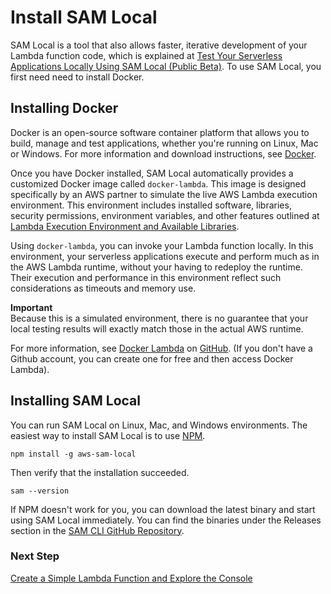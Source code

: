 # Install SAM Local<a name="sam-cli-requirements"></a>

SAM Local is a tool that also allows faster, iterative development of your Lambda function code, which is explained at [Test Your Serverless Applications Locally Using SAM Local \(Public Beta\)](test-sam-local.md)\. To use SAM Local, you first need need to install Docker\.

## Installing Docker<a name="sam-cli-requirements-docker"></a>

Docker is an open\-source software container platform that allows you to build, manage and test applications, whether you're running on Linux, Mac or Windows\. For more information and download instructions, see [Docker](https://www.docker.com)\. 

Once you have Docker installed, SAM Local automatically provides a customized Docker image called `docker-lambda`\. This image is designed specifically by an AWS partner to simulate the live AWS Lambda execution environment\. This environment includes installed software, libraries, security permissions, environment variables, and other features outlined at [Lambda Execution Environment and Available Libraries](current-supported-versions.md)\. 

Using `docker-lambda`, you can invoke your Lambda function locally\. In this environment, your serverless applications execute and perform much as in the AWS Lambda runtime, without your having to redeploy the runtime\. Their execution and performance in this environment reflect such considerations as timeouts and memory use\.

**Important**  
Because this is a simulated environment, there is no guarantee that your local testing results will exactly match those in the actual AWS runtime\. 

For more information, see [Docker Lambda](https://github.com/lambci/docker-lambda) on [GitHub](https://github.com/)\. \(If you don't have a Github account, you can create one for free and then access Docker Lambda\)\.

## Installing SAM Local<a name="sam-cli-requirements-cli"></a>

You can run SAM Local on Linux, Mac, and Windows environments\. The easiest way to install SAM Local is to use [NPM](https://npmjs.com/package/aws-sam-local)\.

```
npm install -g aws-sam-local
```

Then verify that the installation succeeded\.

```
sam --version
```

If NPM doesn't work for you, you can download the latest binary and start using SAM Local immediately\. You can find the binaries under the Releases section in the [SAM CLI GitHub Repository](https://github.com/awslabs/aws-sam-local/releases)\.

### Next Step<a name="setting-up-next-step-simple-function"></a>

[Create a Simple Lambda Function and Explore the Console](getting-started-create-function.md)